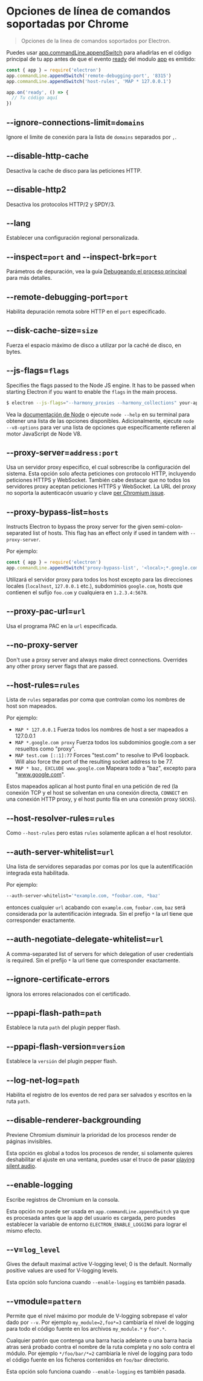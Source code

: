# Opciones de línea de comandos soportadas por Chrome

> Opciones de la linea de comandos soportados por Electron.

Puedes usar [app.commandLine.appendSwitch](app.md#appcommandlineappendswitchswitch-value) para añadirlas en el código principal de tu app antes de que el evento [ready](app.md#event-ready) del modulo [app](app.md) es emitido:

```javascript
const { app } = require('electron')
app.commandLine.appendSwitch('remote-debugging-port', '8315')
app.commandLine.appendSwitch('host-rules', 'MAP * 127.0.0.1')

app.on('ready', () => {
  // Tu código aquí
})
```

## --ignore-connections-limit=`domains`

Ignore el limite de conexión para la lista de `domains` separados por `,`.

## --disable-http-cache

Desactiva la cache de disco para las peticiones HTTP.

## --disable-http2

Desactiva los protocolos HTTP/2 y SPDY/3.

## --lang

Establecer una configuración regional personalizada.

## --inspect=`port` and --inspect-brk=`port`

Parámetros de depuración, vea la guía [Debugeando el proceso principal](../tutorial/debugging-main-process.md) para más detalles.

## --remote-debugging-port=`port`

Habilita depuración remota sobre HTTP en el `port` especificado.

## --disk-cache-size=`size`

Fuerza el espacio máximo de disco a utilizar por la caché de disco, en bytes.

## --js-flags=`flags`

Specifies the flags passed to the Node JS engine. It has to be passed when starting Electron if you want to enable the `flags` in the main process.

```sh
$ electron --js-flags="--harmony_proxies --harmony_collections" your-app
```

Vea la [documentación de Node](https://nodejs.org/api/cli.html) o ejecute `node --help` en su terminal para obtener una lista de las opciones disponibles. Adicionalmente, ejecute `node --v8-options` para ver una lista de opciones que específicamente refieren al motor JavaScript de Node V8.

## --proxy-server=`address:port`

Usa un servidor proxy especifico, el cual sobrescribe la configuración del sistema. Esta opción solo afecta peticiones con protocolo HTTP, incluyendo peticiones HTTPS y WebSocket. También cabe destacar que no todos los servidores proxy aceptan peticiones HTTPS y WebSocket. La URL del proxy no soporta la autenticacón usuario y clave [per Chromium issue](https://bugs.chromium.org/p/chromium/issues/detail?id=615947).

## --proxy-bypass-list=`hosts`

Instructs Electron to bypass the proxy server for the given semi-colon-separated list of hosts. This flag has an effect only if used in tandem with `--proxy-server`.

Por ejemplo:

```javascript
const { app } = require('electron')
app.commandLine.appendSwitch('proxy-bypass-list', '<local>;*.google.com;*foo.com;1.2.3.4:5678')
```

Utilizará el servidor proxy para todos los host excepto para las direcciones locales (`localhost`, `127.0.0.1` etc.), subdominios `google.com`, hosts que contienen el sufijo `foo.com` y cualquiera en `1.2.3.4:5678`.

## --proxy-pac-url=`url`

Usa el programa PAC en la `url` especificada.

## --no-proxy-server

Don't use a proxy server and always make direct connections. Overrides any other proxy server flags that are passed.

## --host-rules=`rules`

Lista de `rules` separadas por coma que controlan como los nombres de host son mapeados.

Por ejemplo:

* `MAP * 127.0.0.1` Fuerza todos los nombres de host a ser mapeados a 127.0.0.1
* `MAP *.google.com proxy` Fuerza todos los subdominios google.com a ser resueltos como "proxy".
* `MAP test.com [::1]:77` Forces "test.com" to resolve to IPv6 loopback. Will also force the port of the resulting socket address to be 77.
* `MAP * baz, EXCLUDE www.google.com` Mapeara todo a "baz", excepto para "www.google.com".

Estos mapeados aplican al host punto final en una petición de red (la conexión TCP y el host se solventan en una conexión directa, `CONNECT` en una conexión HTTP proxy, y el host punto fila en una conexión proxy `SOCKS`).

## --host-resolver-rules=`rules`

Como `--host-rules` pero estas `rules` solamente aplican a el host resolutor.

## --auth-server-whitelist=`url`

Una lista de servidores separadas por comas por los que la autentificación integrada esta habilitada.

Por ejemplo:

```sh
--auth-server-whitelist='*example.com, *foobar.com, *baz'
```

entonces cualquier `url` acabando con `example.com`, `foobar.com`, `baz` será considerada por la autentificación integrada. Sin el prefijo `*` la url tiene que corresponder exactamente.

## --auth-negotiate-delegate-whitelist=`url`

A comma-separated list of servers for which delegation of user credentials is required. Sin el prefijo `*` la url tiene que corresponder exactamente.

## --ignore-certificate-errors

Ignora los errores relacionados con el certificado.

## --ppapi-flash-path=`path`

Establece la ruta `path` del plugin pepper flash.

## --ppapi-flash-version=`version`

Establece la `versión` del plugin pepper flash.

## --log-net-log=`path`

Habilita el registro de los eventos de red para ser salvados y escritos en la ruta `path`.

## --disable-renderer-backgrounding

Previene Chromium disminuir la prioridad de los procesos render de páginas invisibles.

Esta opción es global a todos los procesos de render, si solamente quieres deshabilitar el ajuste en una ventana, puedes usar el truco de pasar [playing silent audio](https://github.com/atom/atom/pull/9485/files).

## --enable-logging

Escribe registros de Chromium en la consola.

Esta opción no puede ser usada en `app.commandLine.appendSwitch` ya que es procesada antes que la app del usuario es cargada, pero puedes establecer la variable de entorno `ELECTRON_ENABLE_LOGGING` para lograr el mismo efecto.

## --v=`log_level`

Gives the default maximal active V-logging level; 0 is the default. Normally positive values are used for V-logging levels.

Esta opción solo funciona cuando `--enable-logging` es también pasada.

## --vmodule=`pattern`

Permite que el nivel máximo por module de V-logging sobrepase el valor dado por `--v`. Por ejemplo `my_module=2,foo*=3` cambiaría el nivel de logging para todo el código fuente en los archivos `my_module.*` y `foo*.*`.

Cualquier patrón que contenga una barra hacia adelante o una barra hacia atras será probado contra el nombre de la ruta completa y no solo contra el módulo. Por ejemplo `*/foo/bar/*=2` cambiaría le nivel de logging para todo el código fuente en los ficheros contenidos en `foo/bar` directorio.

Esta opción solo funciona cuando `--enable-logging` es también pasada.
